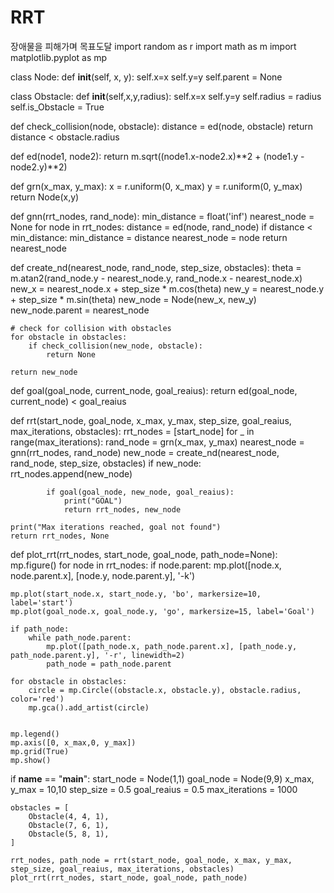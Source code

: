 # RRT
장애물을 피해가며 목표도달
import random as r
import math as m
import matplotlib.pyplot as mp

class Node:
    def __init__(self, x, y):
        self.x=x
        self.y=y
        self.parent = None

class Obstacle:
    def __init__(self,x,y,radius):
        self.x=x
        self.y=y
        self.radius = radius
        self.is_Obstacle = True

def check_collision(node, obstacle):
    distance = ed(node, obstacle)
    return distance < obstacle.radius



def ed(node1, node2):
    return m.sqrt((node1.x-node2.x)**2 + (node1.y - node2.y)**2)

def grn(x_max, y_max):
    x = r.uniform(0, x_max)
    y = r.uniform(0, y_max)
    return Node(x,y)

def gnn(rrt_nodes, rand_node):
    min_distance = float('inf')
    nearest_node = None
    for node in rrt_nodes:
        distance = ed(node, rand_node)
        if distance < min_distance:
            min_distance = distance
            nearest_node = node
    return nearest_node
    
def create_nd(nearest_node, rand_node, step_size, obstacles):
    theta = m.atan2(rand_node.y - nearest_node.y, rand_node.x - nearest_node.x)
    new_x = nearest_node.x + step_size * m.cos(theta)
    new_y = nearest_node.y + step_size * m.sin(theta)
    new_node = Node(new_x, new_y)
    new_node.parent = nearest_node
    
    # check for collision with obstacles
    for obstacle in obstacles:
        if check_collision(new_node, obstacle):
            return None
    
    return new_node
def goal(goal_node, current_node, goal_reaius):
    return ed(goal_node, current_node) < goal_reaius

def rrt(start_node, goal_node, x_max, y_max, step_size, goal_reaius, max_iterations, obstacles):
    rrt_nodes = [start_node]
    for _ in range(max_iterations):
        rand_node = grn(x_max, y_max)
        nearest_node = gnn(rrt_nodes, rand_node)
        new_node = create_nd(nearest_node, rand_node, step_size, obstacles)
        if new_node:
            rrt_nodes.append(new_node)
            
            if goal(goal_node, new_node, goal_reaius):
                print("GOAL")
                return rrt_nodes, new_node
    
    print("Max iterations reached, goal not found")
    return rrt_nodes, None
    


def plot_rrt(rrt_nodes, start_node, goal_node, path_node=None):  
    mp.figure()
    for node in rrt_nodes:
        if node.parent:
            mp.plot([node.x, node.parent.x], [node.y, node.parent.y], '-k')

    mp.plot(start_node.x, start_node.y, 'bo', markersize=10, label='start')
    mp.plot(goal_node.x, goal_node.y, 'go', markersize=15, label='Goal')

    if path_node:
        while path_node.parent:
            mp.plot([path_node.x, path_node.parent.x], [path_node.y, path_node.parent.y], '-r', linewidth=2)
            path_node = path_node.parent
    
    for obstacle in obstacles:
        circle = mp.Circle((obstacle.x, obstacle.y), obstacle.radius, color='red')
        mp.gca().add_artist(circle)


    mp.legend()
    mp.axis([0, x_max,0, y_max])
    mp.grid(True)
    mp.show()

if __name__ == "__main__":
    start_node = Node(1,1)
    goal_node = Node(9,9)
    x_max, y_max = 10,10
    step_size = 0.5
    goal_reaius = 0.5
    max_iterations = 1000
    
    obstacles = [
        Obstacle(4, 4, 1),
        Obstacle(7, 6, 1),
        Obstacle(5, 8, 1),
    ]

    rrt_nodes, path_node = rrt(start_node, goal_node, x_max, y_max, step_size, goal_reaius, max_iterations, obstacles)
    plot_rrt(rrt_nodes, start_node, goal_node, path_node)
